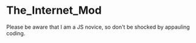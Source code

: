 # The_Internet_Mod
Please be aware that I am a JS novice, so don't be shocked by appauling coding. 
